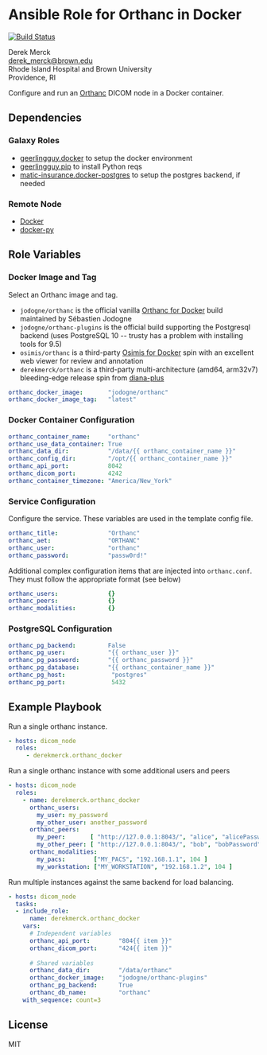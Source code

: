 Ansible Role for Orthanc in Docker
=================================

[![Build Status](https://travis-ci.org/derekmerck/ansible-orthanc-docker.svg?branch=master)](https://travis-ci.org/derekmerck/ansible-orthanc-docker)

Derek Merck  
<derek_merck@brown.edu>  
Rhode Island Hospital and Brown University  
Providence, RI  

Configure and run an [Orthanc](https://www.orthanc-server.com) DICOM node in a Docker container.


Dependencies
--------------

### Galaxy Roles

- [geerlingguy.docker](https://github.com/geerlingguy/ansible-role-docker) to setup the docker environment
- [geerlingguy.pip](https://github.com/geerlingguy/ansible-role-pip) to install Python reqs 
- [matic-insurance.docker-postgres](https://github.com/matic-insurance/ansible-docker-postgres) to setup the postgres backend, if needed


### Remote Node

- [Docker][]
- [docker-py][]

[Docker]: https://www.docker.com
[docker-py]: https://docker-py.readthedocs.io


Role Variables
--------------

### Docker Image and Tag

Select an Orthanc image and tag.

- `jodogne/orthanc` is the official vanilla [Orthanc for Docker][] build maintained by Sébastien Jodogne
- `jodogne/orthanc-plugins` is the official build supporting the Postgresql backend (uses PostgreSQL 10 -- trusty has a problem with installing tools for 9.5)
- `osimis/orthanc` is a third-party [Osimis for Docker][] spin with an excellent web viewer for review and annotation
- `derekmerck/orthanc` is a third-party multi-architecture (amd64, arm32v7) bleeding-edge release spin from [diana-plus][]

[Orthanc For Docker]: http://book.orthanc-server.com/users/docker.html
[Osimis for Docker]: https://osimis.atlassian.net/wiki/spaces/OKB/pages/26738689/How+to+use+osimis+orthanc+Docker+images
[diana-plus]: https://github.com/derekmerck/diana_plus

```yaml
orthanc_docker_image:       "jodogne/orthanc"
orthanc_docker_image_tag:   "latest"
```

### Docker Container Configuration

```yaml
orthanc_container_name:     "orthanc"
orthanc_use_data_container: True
orthanc_data_dir:           "/data/{{ orthanc_container_name }}"
orthanc_config_dir:         "/opt/{{ orthanc_container_name }}"
orthanc_api_port:           8042
orthanc_dicom_port:         4242
orthanc_container_timezone: "America/New_York"
```

### Service Configuration

Configure the service.  These variables are used in the template config file.

```yaml
orthanc_title:              "Orthanc"
orthanc_aet:                "ORTHANC"
orthanc_user:               "orthanc"
orthanc_password:           "passw0rd!"
```

Additional complex configuration items that are injected into `orthanc.conf`.  They must follow the appropriate format (see below)

```yaml
orthanc_users:              {}
orthanc_peers:              {}
orthanc_modalities:         {}
```

### PostgreSQL Configuration

```yaml
orthanc_pg_backend:         False
orthanc_pg_user:            "{{ orthanc_user }}"
orthanc_pg_password:        "{{ orthanc_password }}"
orthanc_pg_database:        "{{ orthanc_container_name }}"
orthanc_pg_host:             "postgres"
orthanc_pg_port:             5432
```


Example Playbook
----------------

Run a single orthanc instance.

```yaml
- hosts: dicom_node
  roles:
     - derekmerck.orthanc_docker
```

Run a single orthanc instance with some additional users and peers

```yaml
- hosts: dicom_node
  roles:
    - name: derekmerck.orthanc_docker
      orthanc_users:
        my_user: my_password        
        my_other_user: another_password        
      orthanc_peers:
        my_peer:       [ "http://127.0.0.1:8043/", "alice", "alicePassword" ]
        my_other_peer: [ "http://127.0.0.1:8043/", "bob", "bobPassword"]
      orthanc_modalities:
        my_pacs:        ["MY_PACS", "192.168.1.1", 104 ]
        my_workstation: ["MY_WORKSTATION", "192.168.1.2", 104 ]
```

Run multiple instances against the same backend for load balancing.

```yaml
- hosts: dicom_node
  tasks:
  - include_role:
      name: derekmerck.orthanc_docker
    vars:
      # Independent variables
      orthanc_api_port:        "804{{ item }}"
      orthanc_dicom_port:      "424{{ item }}"
      
      # Shared variables
      orthanc_data_dir:        "/data/orthanc"
      orthanc_docker_image:    "jodogne/orthanc-plugins"
      orthanc_pg_backend:      True
      orthanc_db_name:         "orthanc"
    with_sequence: count=3
```


License
-------

MIT

